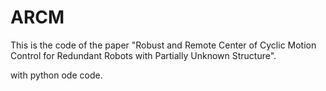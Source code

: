 # ARCM

This is the code of the paper "Robust and Remote Center of Cyclic Motion Control for Redundant Robots with Partially Unknown Structure".

with python ode code.
